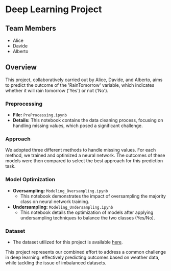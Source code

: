 # Deep Learning Project

## Team Members
- Alice
- Davide
- Alberto

## Overview
This project, collaboratively carried out by Alice, Davide, and Alberto, aims to predict the outcome of the 'RainTomorrow' variable, which indicates whether it will rain tomorrow ('Yes') or not ('No').

### Preprocessing
- **File:** `PreProcessing.ipynb`
- **Details:** This notebook contains the data cleaning process, focusing on handling missing values, which posed a significant challenge.

### Approach
We adopted three different methods to handle missing values. For each method, we trained and optimized a neural network. The outcomes of these models were then compared to select the best approach for this prediction task.

### Model Optimization
- **Oversampling:** `Modeling_Oversampling.ipynb`
  - This notebook demonstrates the impact of oversampling the majority class on neural network training.
- **Undersampling:** `Modeling_Undersampling.ipynb`
  - This notebook details the optimization of models after applying undersampling techniques to balance the two classes (Yes/No).

### Dataset
- The dataset utilized for this project is available [here](https://www.kaggle.com/jsphyg/weather-dataset-rattle-package).

This project represents our combined effort to address a common challenge in deep learning: effectively predicting outcomes based on weather data, while tackling the issue of imbalanced datasets.

